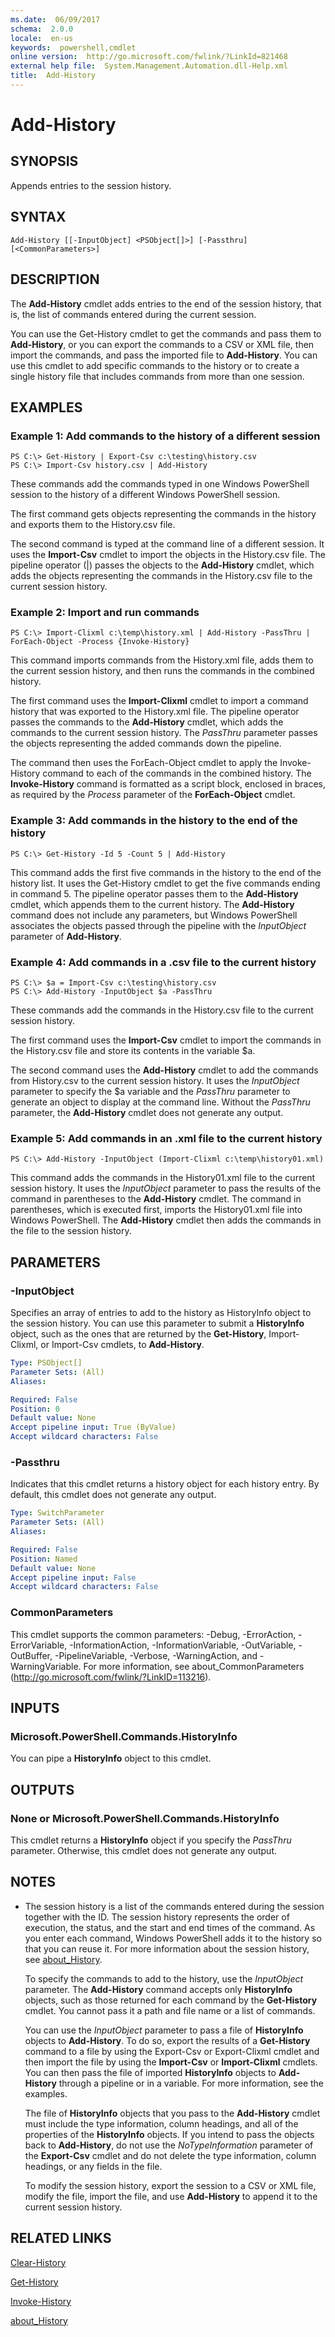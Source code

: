 ```yaml
---
ms.date:  06/09/2017
schema:  2.0.0
locale:  en-us
keywords:  powershell,cmdlet
online version:  http://go.microsoft.com/fwlink/?LinkId=821468
external help file:  System.Management.Automation.dll-Help.xml
title:  Add-History
---
```


# Add-History

## SYNOPSIS
Appends entries to the session history.

## SYNTAX

```
Add-History [[-InputObject] <PSObject[]>] [-Passthru] [<CommonParameters>]
```

## DESCRIPTION
The **Add-History** cmdlet adds entries to the end of the session history, that is, the list of commands entered during the current session.

You can use the Get-History cmdlet to get the commands and pass them to **Add-History**, or you can export the commands to a CSV or XML file, then import the commands, and pass the imported file to **Add-History**.
You can use this cmdlet to add specific commands to the history or to create a single history file that includes commands from more than one session.

## EXAMPLES

### Example 1: Add commands to the history of a different session
```
PS C:\> Get-History | Export-Csv c:\testing\history.csv
PS C:\> Import-Csv history.csv | Add-History
```

These commands add the commands typed in one Windows PowerShell session to the history of a different Windows PowerShell session.

The first command gets objects representing the commands in the history and exports them to the History.csv file.

The second command is typed at the command line of a different session.
It uses the **Import-Csv** cmdlet to import the objects in the History.csv file.
The pipeline operator (|) passes the objects to the **Add-History** cmdlet, which adds the objects representing the commands in the History.csv file to the current session history.

### Example 2: Import and run commands
```
PS C:\> Import-Clixml c:\temp\history.xml | Add-History -PassThru | ForEach-Object -Process {Invoke-History}
```

This command imports commands from the History.xml file, adds them to the current session history, and then runs the commands in the combined history.

The first command uses the **Import-Clixml** cmdlet to import a command history that was exported to the History.xml file.
The pipeline operator passes the commands to the **Add-History** cmdlet, which adds the commands to the current session history.
The *PassThru* parameter passes the objects representing the added commands down the pipeline.

The command then uses the ForEach-Object cmdlet to apply the Invoke-History command to each of the commands in the combined history.
The **Invoke-History** command is formatted as a script block, enclosed in braces, as required by the *Process* parameter of the **ForEach-Object** cmdlet.

### Example 3: Add commands in the history to the end of the history
```
PS C:\> Get-History -Id 5 -Count 5 | Add-History
```

This command adds the first five commands in the history to the end of the history list.
It uses the Get-History cmdlet to get the five commands ending in command 5.
The pipeline operator passes them to the **Add-History** cmdlet, which appends them to the current history.
The **Add-History** command does not include any parameters, but Windows PowerShell associates the objects passed through the pipeline with the *InputObject* parameter of **Add-History**.

### Example 4: Add commands in a .csv file to the current history
```
PS C:\> $a = Import-Csv c:\testing\history.csv
PS C:\> Add-History -InputObject $a -PassThru
```

These commands add the commands in the History.csv file to the current session history.

The first command uses the **Import-Csv** cmdlet to import the commands in the History.csv file and store its contents in the variable $a.

The second command uses the **Add-History** cmdlet to add the commands from History.csv to the current session history.
It uses the *InputObject* parameter to specify the $a variable and the *PassThru* parameter to generate an object to display at the command line.
Without the *PassThru* parameter, the **Add-History** cmdlet does not generate any output.

### Example 5: Add commands in an .xml file to the current history
```
PS C:\> Add-History -InputObject (Import-Clixml c:\temp\history01.xml)
```

This command adds the commands in the History01.xml file to the current session history.
It uses the *InputObject* parameter to pass the results of the command in parentheses to the **Add-History** cmdlet.
The command in parentheses, which is executed first, imports the History01.xml file into Windows PowerShell.
The **Add-History** cmdlet then adds the commands in the file to the session history.

## PARAMETERS

### -InputObject
Specifies an array of entries to add to the history as HistoryInfo object to the session history.
You can use this parameter to submit a **HistoryInfo** object, such as the ones that are returned by the **Get-History**, Import-Clixml, or Import-Csv cmdlets, to **Add-History**.

```yaml
Type: PSObject[]
Parameter Sets: (All)
Aliases:

Required: False
Position: 0
Default value: None
Accept pipeline input: True (ByValue)
Accept wildcard characters: False
```

### -Passthru
Indicates that this cmdlet returns a history object for each history entry.
By default, this cmdlet does not generate any output.

```yaml
Type: SwitchParameter
Parameter Sets: (All)
Aliases:

Required: False
Position: Named
Default value: None
Accept pipeline input: False
Accept wildcard characters: False
```

### CommonParameters
This cmdlet supports the common parameters: -Debug, -ErrorAction, -ErrorVariable, -InformationAction, -InformationVariable, -OutVariable, -OutBuffer, -PipelineVariable, -Verbose, -WarningAction, and -WarningVariable. For more information, see about_CommonParameters (http://go.microsoft.com/fwlink/?LinkID=113216).

## INPUTS

### Microsoft.PowerShell.Commands.HistoryInfo
You can pipe a **HistoryInfo** object to this cmdlet.

## OUTPUTS

### None or Microsoft.PowerShell.Commands.HistoryInfo
This cmdlet returns a **HistoryInfo** object if you specify the *PassThru* parameter.
Otherwise, this cmdlet does not generate any output.

## NOTES
* The session history is a list of the commands entered during the session together with the ID. The session history represents the order of execution, the status, and the start and end times of the command. As you enter each command, Windows PowerShell adds it to the history so that you can reuse it. For more information about the session history, see [about_History](About/about_History.md).

  To specify the commands to add to the history, use the *InputObject* parameter.
The **Add-History** command accepts only **HistoryInfo** objects, such as those returned for each command by the **Get-History** cmdlet.
You cannot pass it a path and file name or a list of commands.

  You can use the *InputObject* parameter to pass a file of **HistoryInfo** objects to **Add-History**.
To do so, export the results of a **Get-History** command to a file by using the Export-Csv or Export-Clixml cmdlet and then import the file by using the **Import-Csv** or **Import-Clixml** cmdlets.
You can then pass the file of imported **HistoryInfo** objects to **Add-History** through a pipeline or in a variable.
For more information, see the examples.

  The file of **HistoryInfo** objects that you pass to the **Add-History** cmdlet must include the type information, column headings, and all of the properties of the **HistoryInfo** objects.
If you intend to pass the objects back to **Add-History**, do not use the *NoTypeInformation* parameter of the **Export-Csv** cmdlet and do not delete the type information, column headings, or any fields in the file.

  To modify the session history, export the session to a CSV or XML file, modify the file, import the file, and use **Add-History** to append it to the current session history.

## RELATED LINKS

[Clear-History](Clear-History.md)

[Get-History](Get-History.md)

[Invoke-History](Invoke-History.md)

[about_History](About/about_History.md)